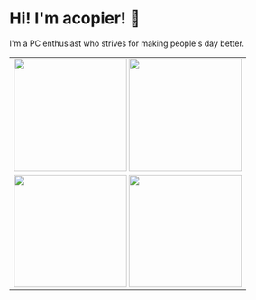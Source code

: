 # Hi! I'm acopier! 👋

I'm a PC enthusiast who strives for making people's day better.

<table>
    <tr>
        <td>
            <img align="center" height=200 src="https://github-readme-stats.vercel.app/api?username=acopier&show_icons=true&theme=gruvbox" />
            <img align="center" height=200 src="https://github-profile-trophy.vercel.app/?username=acopier&theme=gruvbox&no-bg=true&row=2&column=4" />
        </td>
    </tr>
    <tr>
        <td>
            <img align="center" height=200 src="https://github-readme-streak-stats.herokuapp.com/?user=acopier&theme=gruvbox" />
            <img align="center" height=200 src="https://github-readme-stats.vercel.app/api/top-langs/?username=acopier&layout=compact&theme=gruvbox&langs_count=8&card_width=320" />
        </td>
    </tr>
</table>

<!---
acopier/acopier is a ✨ special ✨ repository because its `README.md` (this file) appears on your GitHub profile.
You can click the Preview link to take a look at your changes.
--->
